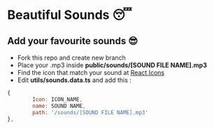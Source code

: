 # Beautiful Sounds 😴

## Add your favourite sounds 😎
    
- Fork this repo and create new branch
- Place your .mp3 inside **public/sounds/[SOUND FILE NAME].mp3**
- Find the icon that match your sound at [React Icons](https://react-icons.github.io/react-icons/)
- Edit **utils/sounds.data.ts** and add this :
```javascript
{
        Icon: ICON_NAME,
        name: SOUND NAME,
        path: '/sounds/[SOUND FILE NAME].mp3'
},
```
